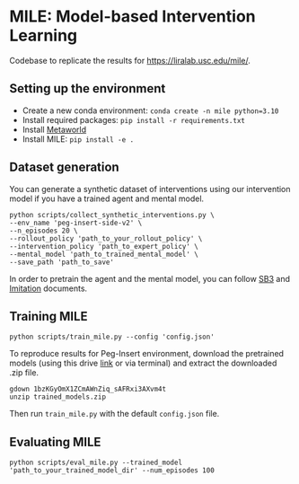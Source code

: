 # MILE: Model-based Intervention Learning
Codebase to replicate the results for https://liralab.usc.edu/mile/.

## Setting up the environment
- Create a new conda environment: `conda create -n mile python=3.10`
- Install required packages: `pip install -r requirements.txt`
- Install [Metaworld](https://github.com/Farama-Foundation/Metaworld)
- Install MILE: `pip install -e .`

## Dataset generation
You can generate a synthetic dataset of interventions using our intervention model if you have a trained agent and mental model.

```
python scripts/collect_synthetic_interventions.py \
--env_name 'peg-insert-side-v2' \
--n_episodes 20 \
--rollout_policy 'path_to_your_rollout_policy' \
--intervention_policy 'path_to_expert_policy' \
--mental_model 'path_to_trained_mental_model' \
--save_path 'path_to_save' 
```

In order to pretrain the agent and the mental model, you can follow [SB3](https://stable-baselines3.readthedocs.io/en/master/guide/quickstart.html) and [Imitation](https://imitation.readthedocs.io/en/latest/tutorials/1_train_bc.html) documents.

## Training MILE
```
python scripts/train_mile.py --config 'config.json'
```

To reproduce results for Peg-Insert environment, download the pretrained models (using this drive [link](https://drive.google.com/file/d/1bzKGyOmX1ZCmAWnZiq_sAFRxi3AXvm4t/view?usp=drive_link) or via terminal) and extract the downloaded .zip file. 

```
gdown 1bzKGyOmX1ZCmAWnZiq_sAFRxi3AXvm4t 
unzip trained_models.zip
```

Then run `train_mile.py` with the default `config.json` file. 

## Evaluating MILE
```
python scripts/eval_mile.py --trained_model 'path_to_your_trained_model_dir' --num_episodes 100
```
